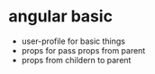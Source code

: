 # angular basic

- user-profile for basic things
- props for pass props from parent
- props from childern to parent